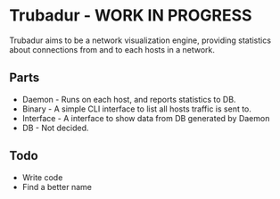# Trubadur - WORK IN PROGRESS
Trubadur aims to be a network visualization engine, providing statistics about connections from and to each hosts in a network. 

## Parts
 * Daemon - Runs on each host, and reports statistics to DB.
 * Binary - A simple CLI interface to list all hosts traffic is sent to.
 * Interface - A interface to show data from DB generated by Daemon
 * DB - Not decided.

## Todo
 * Write code
 * Find a better name